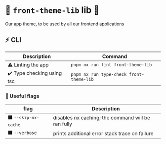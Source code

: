 # 🧩 `front-theme-lib` lib 🧩

Our app theme, to be used by all our frontend applications

## ⚡ CLI

| Description                | Command                                  |
| -------------------------- | ---------------------------------------- |
| ⚠️ Linting the app         | `pnpm nx run lint front-theme-lib`       |
| ✔️ Type checking using tsc | `pnpm nx run type-check front-theme-lib` |

### 🔶 Useful flags

| flag                 | Description                                        |
| -------------------- | -------------------------------------------------- |
| ⬛ `--skip-nx-cache` | disables nx caching; the command will be ran fully |
| ⬛ `--verbose`       | prints additional error stack trace on failure     |
